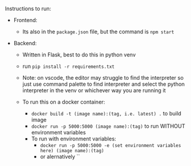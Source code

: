 Instructions to run:

* Frontend: 
    * Its also in the `package.json` file, but the command is `npm start`


* Backend:
    * Written in Flask, best to do this in python venv
    * run `pip install -r requirements.txt`
    * Note: on vscode, the editor may struggle to find the interpreter so just use command palette to find interpreter and select the python interpreter in the venv or whichever way you are running it


    * To run this on a docker container:
        * `docker build -t (image name):(tag, i.e. latest) .` to build image
        * `docker run -p 5000:5000 (image name):(tag)` to run WITHOUT environment variables
        * To run with environment variables:
            * `docker run -p 5000:5000 -e (set environment variables here) (image name):(tag)` 
            * or alernatively ``
        